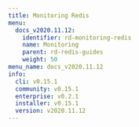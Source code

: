 ```yaml
---
title: Monitoring Redis
menu:
  docs_v2020.11.12:
    identifier: rd-monitoring-redis
    name: Monitoring
    parent: rd-redis-guides
    weight: 50
menu_name: docs_v2020.11.12
info:
  cli: v0.15.1
  community: v0.15.1
  enterprise: v0.2.1
  installer: v0.15.1
  version: v2020.11.12
---
```


